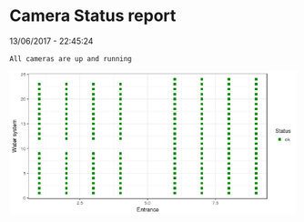 Camera Status report
================
13/06/2017 - 22:45:24

    All cameras are up and running

![](camreport_files/figure-markdown_github/unnamed-chunk-2-1.png)
